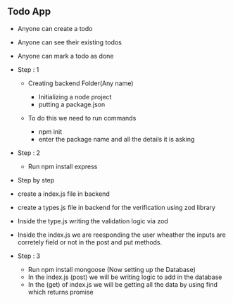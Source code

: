 <!-- md -> mark down -->
## Todo App

- Anyone can create a todo
- Anyone can see their existing todos
- Anyone can mark a todo as done

- Step : 1

    - Creating backend Folder(Any name)
        - Initializing a node project
        - putting a package.json

    - To do this we need to run commands
        - npm init 
        - enter the package name and all the details it is asking

- Step : 2

    - Run npm install express

- Step by step

- create a index.js file in backend
- create a types.js file in backend for the verification using zod library
- Inside the type.js writing the validation logic via zod
- Inside the index.js we are reesponding the user wheather the inputs are corretely field or not in the post and put methods.

- Step : 3
    - Run npm install mongoose (Now setting up the Database)
    - In the index.js (post) we will be writing logic to add in the database
    - In the (get) of index.js we will be getting all the data by using find which returns promise 